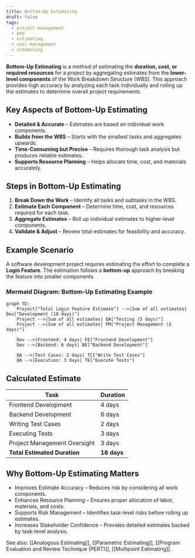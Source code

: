 ```yaml
---
title: Bottom-Up Estimating
draft: false
tags:
  - project-management
  - pmp
  - estimating
  - cost-management
  - scheduling
---
```


**Bottom-Up Estimating** is a method of estimating the **duration, cost, or required resources** for a project by aggregating estimates from the **lower-level components** of the Work Breakdown Structure (WBS). This approach provides high accuracy by analyzing each task individually and rolling up the estimates to determine overall project requirements.

## Key Aspects of Bottom-Up Estimating
- **Detailed & Accurate** – Estimates are based on individual work components.
- **Builds from the WBS** – Starts with the smallest tasks and aggregates upwards.
- **Time-Consuming but Precise** – Requires thorough task analysis but produces reliable estimates.
- **Supports Resource Planning** – Helps allocate time, cost, and materials accurately.

## Steps in Bottom-Up Estimating
1. **Break Down the Work** – Identify all tasks and subtasks in the WBS.
2. **Estimate Each Component** – Determine time, cost, and resources required for each task.
3. **Aggregate Estimates** – Roll up individual estimates to higher-level components.
4. **Validate & Adjust** – Review total estimates for feasibility and accuracy.

## Example Scenario

A software development project requires estimating the effort to complete a **Login Feature**. The estimation follows a **bottom-up** approach by breaking the feature into smaller components.

### **Mermaid Diagram: Bottom-Up Estimating Example**
```mermaid
graph TD;
    Project["Total Login Feature Estimate"] -->|Sum of all estimates| Dev["Development (10 days)"]
    Project -->|Sum of all estimates| QA["Testing (5 days)"]
    Project -->|Sum of all estimates| PM["Project Management (3 days)"]
    
    Dev -->|Frontend: 4 days| FE["Frontend Development"]
    Dev -->|Backend: 6 days| BE["Backend Development"]
    
    QA -->|Test Cases: 2 days| TC["Write Test Cases"]
    QA -->|Execution: 3 days| TE["Execute Tests"]
```
## Calculated Estimate

| Task                          | Duration  |
|--------------------------------|----------|
| Frontend Development          | 4 days   |
| Backend Development           | 6 days   |
| Writing Test Cases            | 2 days   |
| Executing Tests               | 3 days   |
| Project Management Oversight  | 3 days   |
| **Total Estimated Duration**  | **18 days** |

## Why Bottom-Up Estimating Matters

- Improves Estimate Accuracy – Reduces risk by considering all work components.
- Enhances Resource Planning – Ensures proper allocation of labor, materials, and costs.
- Supports Risk Management – Identifies task-level risks before rolling up estimates.
- Increases Stakeholder Confidence – Provides detailed estimates backed by task-level analysis.

See also: [[Analogous Estimating]], [[Parametric Estimating]], [[Program Evaluation and Review Technique (PERT)]], [[Multipoint Estimating]].